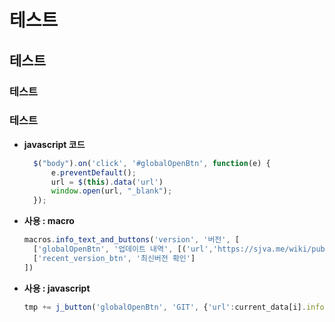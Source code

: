# 테스트


## 테스트

### 테스트

### 테스트



* **javascript 코드**  
  ```javascript
    $("body").on('click', '#globalOpenBtn', function(e) {
        e.preventDefault();
        url = $(this).data('url')
        window.open(url, "_blank");
    });
  ```

* **사용 : macro** 
  ```javascript
  macros.info_text_and_buttons('version', '버전', [
    ['globalOpenBtn', '업데이트 내역', [('url','https://sjva.me/wiki/public/changelog')]], 
    ['recent_version_btn', '최신버전 확인']
  ])
  ```

* **사용 : javascript**
  ```javascript
  tmp += j_button('globalOpenBtn', 'GIT', {'url':current_data[i].info.local_info.home});
  ```
